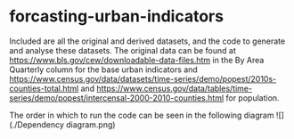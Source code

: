 # forcasting-urban-indicators

Included are all the original and derived datasets, and the code to generate and analyse these datasets. The original data can be found at https://www.bls.gov/cew/downloadable-data-files.htm in the By Area Quarterly column for the base urban indicators and https://www.census.gov/data/datasets/time-series/demo/popest/2010s-counties-total.html and https://www.census.gov/data/tables/time-series/demo/popest/intercensal-2000-2010-counties.html for population. 

The order in which to run the code can be seen in the following diagram
![](./Dependency diagram.png)
